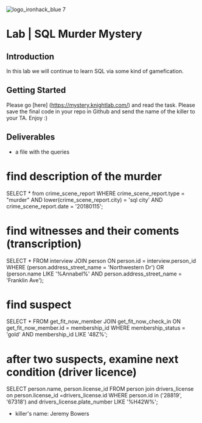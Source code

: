 ![logo_ironhack_blue 7](https://user-images.githubusercontent.com/23629340/40541063-a07a0a8a-601a-11e8-91b5-2f13e4e6b441.png)
# Lab | SQL Murder Mystery

## Introduction

In this lab we will continue to learn SQL via some kind of gamefication.

## Getting Started
Please go [here] (https://mystery.knightlab.com/) and read the task. 
Please save the final code in your repo in Github and send the name of the killer to your TA.
Enjoy :)


## Deliverables

- a file with the queries

# find description of the murder
SELECT * from crime_scene_report
WHERE crime_scene_report.type = "murder" 
AND lower(crime_scene_report.city) = 'sql city' AND crime_scene_report.date = '20180115';

# find witnesses and their coments (transcription)

SELECT * FROM interview 
JOIN person ON person.id = interview.person_id 
WHERE (person.address_street_name = 'Northwestern Dr') 
OR (person.name LIKE '%Annabel%' AND person.address_street_name = 'Franklin Ave'); 
# find suspect 
SELECT * FROM get_fit_now_member
JOIN get_fit_now_check_in 
ON get_fit_now_member.id = membership_id 
WHERE membership_status = 'gold' 
	AND membership_id LIKE '48Z%'; 

# after two suspects, examine next condition (driver licence)          
SELECT person.name, person.license_id FROM person 
join drivers_license
on person.license_id =drivers_license.id
WHERE person.id in ('28819', '67318')
and drivers_license.plate_number LIKE '%H42W%';




- killer's name: Jeremy Bowers




